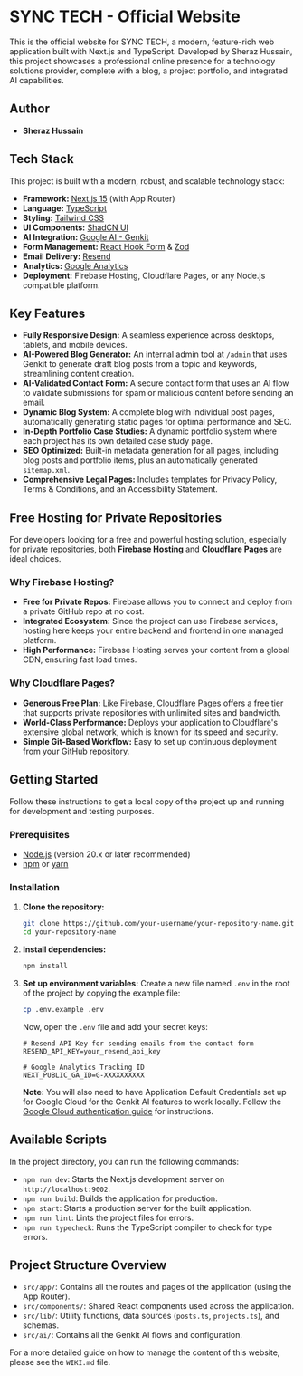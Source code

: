 # SYNC TECH - Official Website

This is the official website for SYNC TECH, a modern, feature-rich web application built with Next.js and TypeScript. Developed by Sheraz Hussain, this project showcases a professional online presence for a technology solutions provider, complete with a blog, a project portfolio, and integrated AI capabilities.

## Author

- **Sheraz Hussain**

## Tech Stack

This project is built with a modern, robust, and scalable technology stack:

-   **Framework:** [Next.js 15](https://nextjs.org/) (with App Router)
-   **Language:** [TypeScript](https://www.typescriptlang.org/)
-   **Styling:** [Tailwind CSS](https://tailwindcss.com/)
-   **UI Components:** [ShadCN UI](https://ui.shadcn.com/)
-   **AI Integration:** [Google AI - Genkit](https://firebase.google.com/docs/genkit)
-   **Form Management:** [React Hook Form](https://react-hook-form.com/) & [Zod](https://zod.dev/)
-   **Email Delivery:** [Resend](https://resend.com/)
-   **Analytics:** [Google Analytics](https://analytics.google.com/)
-   **Deployment:** Firebase Hosting, Cloudflare Pages, or any Node.js compatible platform.

## Key Features

-   **Fully Responsive Design:** A seamless experience across desktops, tablets, and mobile devices.
-   **AI-Powered Blog Generator:** An internal admin tool at `/admin` that uses Genkit to generate draft blog posts from a topic and keywords, streamlining content creation.
-   **AI-Validated Contact Form:** A secure contact form that uses an AI flow to validate submissions for spam or malicious content before sending an email.
-   **Dynamic Blog System:** A complete blog with individual post pages, automatically generating static pages for optimal performance and SEO.
-   **In-Depth Portfolio Case Studies:** A dynamic portfolio system where each project has its own detailed case study page.
-   **SEO Optimized:** Built-in metadata generation for all pages, including blog posts and portfolio items, plus an automatically generated `sitemap.xml`.
-   **Comprehensive Legal Pages:** Includes templates for Privacy Policy, Terms & Conditions, and an Accessibility Statement.

## Free Hosting for Private Repositories

For developers looking for a free and powerful hosting solution, especially for private repositories, both **Firebase Hosting** and **Cloudflare Pages** are ideal choices.

### Why Firebase Hosting?
-   **Free for Private Repos:** Firebase allows you to connect and deploy from a private GitHub repo at no cost.
-   **Integrated Ecosystem:** Since the project can use Firebase services, hosting here keeps your entire backend and frontend in one managed platform.
-   **High Performance:** Firebase Hosting serves your content from a global CDN, ensuring fast load times.

### Why Cloudflare Pages?
-   **Generous Free Plan:** Like Firebase, Cloudflare Pages offers a free tier that supports private repositories with unlimited sites and bandwidth.
-   **World-Class Performance:** Deploys your application to Cloudflare's extensive global network, which is known for its speed and security.
-   **Simple Git-Based Workflow:** Easy to set up continuous deployment from your GitHub repository.


## Getting Started

Follow these instructions to get a local copy of the project up and running for development and testing purposes.

### Prerequisites

-   [Node.js](https://nodejs.org/en/) (version 20.x or later recommended)
-   [npm](https://www.npmjs.com/) or [yarn](https://yarnpkg.com/)

### Installation

1.  **Clone the repository:**
    ```bash
    git clone https://github.com/your-username/your-repository-name.git
    cd your-repository-name
    ```

2.  **Install dependencies:**
    ```bash
    npm install
    ```

3.  **Set up environment variables:**
    Create a new file named `.env` in the root of the project by copying the example file:
    ```bash
    cp .env.example .env
    ```
    Now, open the `.env` file and add your secret keys:

    ```env
    # Resend API Key for sending emails from the contact form
    RESEND_API_KEY=your_resend_api_key

    # Google Analytics Tracking ID
    NEXT_PUBLIC_GA_ID=G-XXXXXXXXXX
    ```

    **Note:** You will also need to have Application Default Credentials set up for Google Cloud for the Genkit AI features to work locally. Follow the [Google Cloud authentication guide](https://cloud.google.com/docs/authentication/provide-credentials-adc) for instructions.

## Available Scripts

In the project directory, you can run the following commands:

-   `npm run dev`: Starts the Next.js development server on `http://localhost:9002`.
-   `npm run build`: Builds the application for production.
-   `npm start`: Starts a production server for the built application.
-   `npm run lint`: Lints the project files for errors.
-   `npm run typecheck`: Runs the TypeScript compiler to check for type errors.

## Project Structure Overview

-   `src/app/`: Contains all the routes and pages of the application (using the App Router).
-   `src/components/`: Shared React components used across the application.
-   `src/lib/`: Utility functions, data sources (`posts.ts`, `projects.ts`), and schemas.
-   `src/ai/`: Contains all the Genkit AI flows and configuration.

For a more detailed guide on how to manage the content of this website, please see the `WIKI.md` file.
